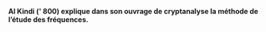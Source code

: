 **Al Kindi (' 800) explique dans son ouvrage de cryptanalyse la méthode de l’étude des fréquences.**
